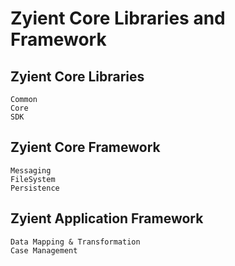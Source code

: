 # Zyient Core Libraries and Framework
## Zyient Core Libraries

    Common
    Core
    SDK

## Zyient Core Framework

    Messaging
    FileSystem
    Persistence

## Zyient Application Framework

    Data Mapping & Transformation
    Case Management


